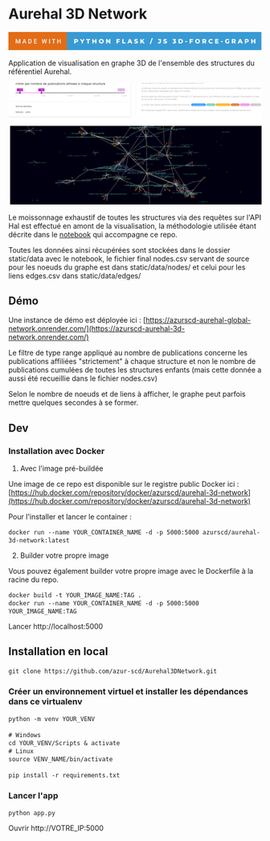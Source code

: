 # Aurehal 3D Network

![forthebadge](/assets/forthebadge.svg)

Application de visualisation en graphe 3D de l'ensemble des structures du référentiel Aurehal.

![aurehal-global-network](/assets/screenshot.png)

Le moissonnage exhaustif de toutes les structures via des requêtes sur l'API Hal est effectué en amont de la visualisation, la méthodologie utilisée étant décrite dans le [notebook](https://github.com/azur-scd/Aurehal3DNetwork/blob/main/static/data/harvest_methodo.ipynb) qui accompagne ce repo.

Toutes les données ainsi récupérées sont stockées dans le dossier static/data avec le notebook, le fichier final nodes.csv servant de source pour les noeuds du graphe est dans static/data/nodes/ et celui pour les liens edges.csv dans static/data/edges/

## Démo

Une instance de démo est déployée ici : [https://azurscd-aurehal-global-network.onrender.com/](https://azurscd-aurehal-3d-network.onrender.com/)

Le filtre de type range appliqué au nombre de publications concerne les publications affiliées "strictement" à chaque structure et non le nombre de publications cumulées de toutes les structures enfants (mais cette donnée a aussi été recueillie dans le fichier nodes.csv)

Selon le nombre de noeuds et de liens à afficher, le graphe peut parfois mettre quelques secondes à se former.

## Dev

### Installation avec Docker

1. Avec l'image pré-buildée

Une image de ce repo est disponible sur le registre public Docker ici : [https://hub.docker.com/repository/docker/azurscd/aurehal-3d-network](https://hub.docker.com/repository/docker/azurscd/aurehal-3d-network)

Pour l'installer et lancer le container : 

```
docker run --name YOUR_CONTAINER_NAME -d -p 5000:5000 azurscd/aurehal-3d-network:latest

```

2. Builder votre propre image

Vous pouvez également builder votre propre image avec le Dockerfile à la racine du repo.

```
docker build -t YOUR_IMAGE_NAME:TAG .
docker run --name YOUR_CONTAINER_NAME -d -p 5000:5000 YOUR_IMAGE_NAME:TAG
```
Lancer http://localhost:5000

## Installation en local

```
git clone https://github.com/azur-scd/Aurehal3DNetwork.git
```

### Créer un environnement virtuel et installer les dépendances dans ce virtualenv

```
python -m venv YOUR_VENV

# Windows
cd YOUR_VENV/Scripts & activate
# Linux
source VENV_NAME/bin/activate

pip install -r requirements.txt
```
### Lancer l'app

```
python app.py
```

Ouvrir http://VOTRE_IP:5000